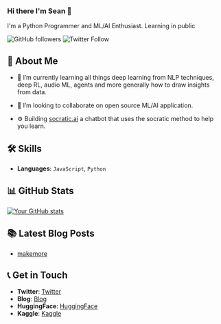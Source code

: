 ### Hi there I'm Sean 👋

I'm a Python Programmer and ML/AI Enthusiast.
Learning in public


![GitHub followers](https://img.shields.io/github/followers/Meta-Sean?style=social) 
![Twitter Follow](https://img.shields.io/twitter/follow/terpsfi?style=social)


## 📝 About Me


- 🌱 I’m currently learning all things deep learning from NLP techniques, deep RL, audio ML, agents and more generally how to draw insights from data.

- 👯 I’m looking to collaborate on open source ML/AI application.

- ⚙️ Building [socratic.ai](https://socratic-ai.vercel.app) a chatbot that uses the socratic method to help you learn. 


## 🛠 Skills

- **Languages**: `JavaScript`, `Python`

## 📊 GitHub Stats

[![Your GitHub stats](https://github-readme-stats.vercel.app/api?username=Meta-Sean)](https://github.com/anuraghazra/github-readme-stats)

## 📚 Latest Blog Posts

- [makemore](https://terpsfi.xyz/posts/micrograd/2022-10-07-micrograd)


## 📞 Get in Touch

- **Twitter**: [Twitter](https://twitter.com/terpsfi)
- **Blog**: [Blog](https://terpsfi.xyz/)
- **HuggingFace**: [HuggingFace](https://huggingface.co/Terps)
- **Kaggle**: [Kaggle](https://www.kaggle.com/terpsmeta)



